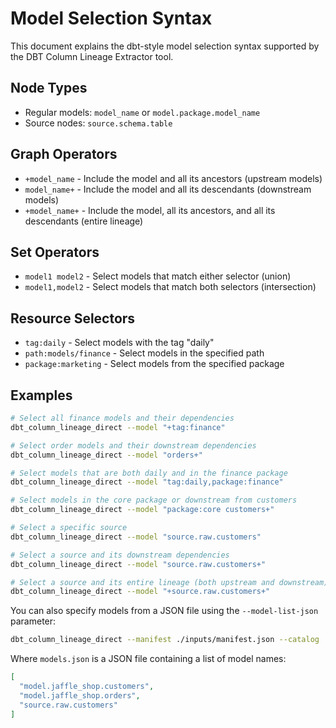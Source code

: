 # Model Selection Syntax

This document explains the dbt-style model selection syntax supported by the DBT Column Lineage Extractor tool.

## Node Types
- Regular models: `model_name` or `model.package.model_name`
- Source nodes: `source.schema.table`

## Graph Operators
- `+model_name` - Include the model and all its ancestors (upstream models)
- `model_name+` - Include the model and all its descendants (downstream models)
- `+model_name+` - Include the model, all its ancestors, and all its descendants (entire lineage)

## Set Operators
- `model1 model2` - Select models that match either selector (union)
- `model1,model2` - Select models that match both selectors (intersection)

## Resource Selectors
- `tag:daily` - Select models with the tag "daily"
- `path:models/finance` - Select models in the specified path
- `package:marketing` - Select models from the specified package

## Examples

```bash
# Select all finance models and their dependencies
dbt_column_lineage_direct --model "+tag:finance"

# Select order models and their downstream dependencies
dbt_column_lineage_direct --model "orders+"

# Select models that are both daily and in the finance package
dbt_column_lineage_direct --model "tag:daily,package:finance"

# Select models in the core package or downstream from customers
dbt_column_lineage_direct --model "package:core customers+"

# Select a specific source
dbt_column_lineage_direct --model "source.raw.customers"

# Select a source and its downstream dependencies
dbt_column_lineage_direct --model "source.raw.customers+"

# Select a source and its entire lineage (both upstream and downstream)
dbt_column_lineage_direct --model "+source.raw.customers+"
```

You can also specify models from a JSON file using the `--model-list-json` parameter:
```bash
dbt_column_lineage_direct --manifest ./inputs/manifest.json --catalog ./inputs/catalog.json --model-list-json ./models.json
```
Where `models.json` is a JSON file containing a list of model names:
```json
[
  "model.jaffle_shop.customers",
  "model.jaffle_shop.orders",
  "source.raw.customers"
]
``` 